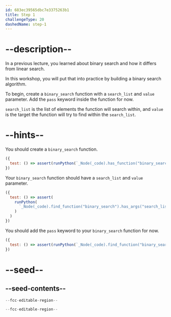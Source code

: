 ```yaml
---
id: 683ec39565dbc7e3375263b1
title: Step 1
challengeType: 20
dashedName: step-1
---
```


# --description--

In a previous lecture, you learned about binary search and how it differs from linear search.

In this workshop, you will put that into practice by building a binary search algorithm.

To begin, create a `binary_search` function with a `search_list` and `value` parameter. Add the `pass` keyword inside the function for now.

`search_list` is the list of elements the function will search within, and `value` is the target the function will try to find within the `search_list`.

# --hints--

You should create a `binary_search` function.

```js
({ 
  test: () => assert(runPython(`_Node(_code).has_function("binary_search")`)) 
})
```

Your `binary_search` function should have a `search_list` and `value` parameter.

```js
({ 
  test: () => assert(
    runPython(
      `_Node(_code).find_function("binary_search").has_args("search_list, value") or _Node(_code).find_function("binary_search").has_args("value, search_list")`
    )
  ) 
})
```

You should add the `pass` keyword to your `binary_search` function for now.

```js
({ 
  test: () => assert(runPython(`_Node(_code).find_function("binary_search").has_pass()`))
})
```

# --seed--

## --seed-contents--

```py
--fcc-editable-region--

--fcc-editable-region--
```
